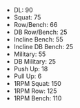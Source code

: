 * DL: 90
*  Squat: 75
*  Row/Bench: 66
*  DB Row/Bench: 25
*  Incline Bench: 55
*  Incline DB Bench: 25
*  Military: 55
*  DB Military: 25
*  Push Up: 18
*  Pull Up: 6
*  1RPM Squat: 150
*  1RPM Row: 125
*  1RPM Bench: 110
